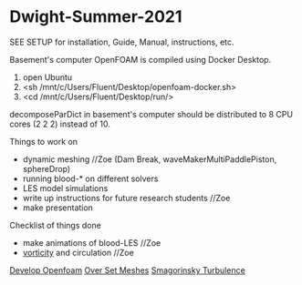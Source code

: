 # Dwight-Summer-2021

SEE SETUP for installation, Guide, Manual, instructions, etc.

Basement's computer OpenFOAM is compiled using Docker Desktop.
1. open Ubuntu
2. <sh /mnt/c/Users/Fluent/Desktop/openfoam-docker.sh>
3. <cd /mnt/c/Users/Fluent/Desktop/run/>

decomposeParDict in basement's computer should be distributed to 8 CPU cores (2 2 2) instead of 10.

Things to work on
* dynamic meshing //Zoe (Dam Break, waveMakerMultiPaddlePiston, sphereDrop)
* running blood-* on different solvers
* LES model simulations
* write up instructions for future research students //Zoe
* make presentation

Checklist of things done
* make animations of blood-LES //Zoe
* [vorticity](https://www.youtube.com/watch?v=4wGO__XLsmg) and circulation //Zoe


[Develop Openfoam](https://develop.openfoam.com/Development/openfoam)
[Over Set Meshes](https://www.youtube.com/watch?v=QEGnNLvQVfA)
[Smagorinsky Turbulence](https://www.youtube.com/watch?v=V8ydRrdCzl0)
